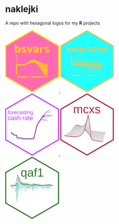 # naklejki

A repo with hexagonal logos for my **R** projects

<a href="https://bsvars.github.io/bsvars/">
<img src="bsvars/bsvars.png" alt="bsvars package" height="200"/>
</a> 
<a href="https://bsvars.github.io/">
<img src="bsvarSIGNs/bsvarSIGNs.png" alt="bsvars package" height="200"/>
</a> 
<a href="https://forecasting-cash-rate.github.io">
<img src="fcr/fcr.png" alt="cash rate forecasts" height="200"/>
</a> 
<a href="https://handbook.unimelb.edu.au/2024/subjects/ecom90007">
<img src="mcxs/mcxs.png" alt="macroeconometrics" height="200"/> 
</a> 
<a href="https://handbook.unimelb.edu.au/2024/subjects/econ90033">
<img src="qaf1/qaf1.png" alt="quantitative analysis of finance 1" height="200"/>
</a> 
